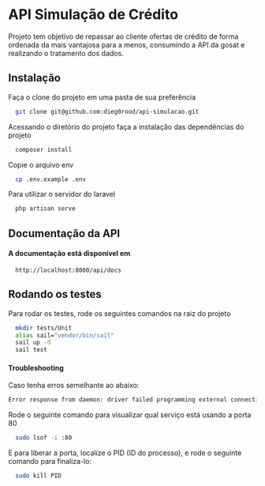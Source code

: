 
# API Simulação de Crédito

Projeto tem objetivo de repassar ao cliente ofertas de crédito de forma ordenada da mais vantajosa para a menos, consumindo a API da gosat e realizando o tratamento dos dados. 


## Instalação

Faça o clone do projeto em uma pasta de sua preferência

```bash
  git clone git@github.com:dieg0rood/api-simulacao.git
```

Acessando o diretório do projeto faça a instalação das dependências do projeto

```bash
  composer install
```    

Copie o arquivo env

```bash
  cp .env.example .env
```  

Para utilizar o servidor do laravel

```bash
  php artisan serve
```  


## Documentação da API

#### A documentação está disponível em

```http
  http://localhost:8000/api/docs
```

## Rodando os testes

Para rodar os testes, rode os seguintes comandos na raiz do projeto

```bash
  mkdir tests/Unit   
  alias sail="vendor/bin/sail"
  sail up -d 
  sail test
```


#### Troubleshooting

Caso tenha erros semelhante ao abaixo:

```bash
Error response from daemon: driver failed programming external connectivity on endpoint api-simulacao-laravel.test-1 (e1eaee2fe9d0ba510025c0acfc4d5d38a7de06175a339d3d5642e58da913387b): Error starting userland proxy: listen tcp4 0.0.0.0:80: bind: address already in use
```

Rode o seguinte comando para visualizar qual serviço está usando a porta 80

```bash
  sudo lsof -i :80
```

E para liberar a porta, localize o PID (ID do processo), e rode o seguinte comando para finaliza-lo:

```bash
  sudo kill PID
```